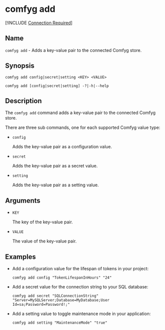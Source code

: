 ﻿# comfyg add

[!INCLUDE [Connection Required](connection_required_note.md)]

## Name

`comfyg add` - Adds a key-value pair to the connected Comfyg store.

## Synopsis

```shell
comfyg add config|secret|setting <KEY> <VALUE>

comfyg add [config|secret|setting] -?|-h|--help
```

## Description

The `comfyg add` command adds a key-value pair to the connected Comfyg store.

There are three sub commands, one for each supported Comfyg value type:

- `config` 

  Adds the key-value pair as a configuration value.
 
- `secret`

  Adds the key-value pair as a secret value.

- `setting`

  Adds the key-value pair as a setting value.

## Arguments

- `KEY`

  The key of the key-value pair.

- `VALUE`

  The value of the key-value pair.

## Examples

- Add a configuration value for the lifespan of tokens in your project:

  ```shell 
  comfyg add config "TokenLifespanInHours" "24"
  ```

- Add a secret value for the connection string to your SQL database:

  ```shell
  comfyg add secret "SQLConnectionString" "Server=MySQLServer;Database=MyDatabase;User Id=sa;Password=Password!;"
  ```

- Add a setting value to toggle maintenance mode in your application:

  ```shell
  comfyg add setting "MaintenanceMode" "true"
  ```
